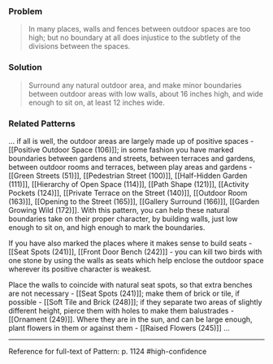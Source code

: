 ### Problem
>In many places, walls and fences between outdoor spaces are too high; but no boundary at all does injustice to the subtlety of the divisions between the spaces.

### Solution
>Surround any natural outdoor area, and make minor boundaries between outdoor areas with low walls, about 16 inches high, and wide enough to sit on, at least 12 inches wide.

### Related Patterns
... if all is well, the outdoor areas are largely made up of positive spaces - [[Positive Outdoor Space (106)]]; in some fashion you have marked boundaries between gardens and streets, between terraces and gardens, between outdoor rooms and terraces, between play areas and gardens - [[Green Streets (51)]], [[Pedestrian Street (100)]], [[Half-Hidden Garden (111)]], [[Hierarchy of Open Space (114)]], [[Path Shape (121)]], [[Activity Pockets (124)]], [[Private Terrace on the Street (140)]], [[Outdoor Room (163)]], [[Opening to the Street (165)]], [[Gallery Surround (166)]], [[Garden Growing Wild (172)]]. With this pattern, you can help these natural boundaries take on their proper character, by building walls, just low enough to sit on, and high enough to mark the boundaries.

If you have also marked the places where it makes sense to build seats - [[Seat Spots (241)]], [[Front Door Bench (242)]] - you can kill two birds with one stone by using the walls as seats which help enclose the outdoor space wherever its positive character is weakest.

Place the walls to coincide with natural seat spots, so that extra benches are not necessary - [[Seat Spots (241)]]; make them of brick or tile, if possible - [[Soft Tile and Brick (248)]]; if they separate two areas of slightly different height, pierce them with holes to make them balustrades - [[Ornament (249)]]. Where they are in the sun, and can be large enough, plant flowers in them or against them - [[Raised Flowers (245)]] ...

---
Reference for full-text of Pattern: p. 1124 #high-confidence 
